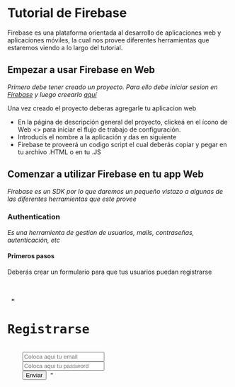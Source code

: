 # Tutorial de Firebase
Firebase es una plataforma orientada al desarrollo de aplicaciones web y aplicaciones móviles, la cual nos provee diferentes herramientas que estaremos viendo a lo largo del tutorial.

## Empezar a usar Firebase en Web
*Primero debe tener creado un proyecto. Para ello debe iniciar sesion en [Firebase](https://firebase.google.com/?hl=es-419) y luego creearlo [aquí](https://console.firebase.google.com/u/0/?hl=es-419)*

Una vez creado el proyecto deberas agregarle tu aplicacion web
- En la página de descripción general del proyecto, clickeá en el ícono de Web <> para iniciar el flujo de trabajo de configuración.
- Introducís el nombre a la aplicación y das en siguiente
- Firebase te proveerá un codigo script el cual deberás copiar y pegar en tu archivo .HTML o en tu .JS

## Comenzar a utilizar Firebase en tu app Web
*Firebase es un SDK por lo que daremos un pequeño vistazo a algunas de las diferentes herramientas que este provee*

### Authentication
*Es una herramienta de gestion de usuarios, mails, contraseñas, autenticación, etc*
#### Primeros pasos
Deberás crear un formulario para que tus usuarios puedan registrarse
<pre>
    <h5> "<h1>Registrarse</h1>
    <input type="email" id="email" placeholder="Coloca aqui tu email" />
    <input type="password" id="pass" placeholder="Coloca aqui tu password" />
    <button onclick="enviar()" >Enviar</button> " </h5>
</pre>
